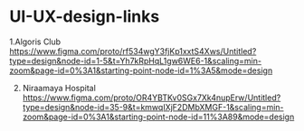 # UI-UX-design-links

1.Algoris Club
https://www.figma.com/proto/rf534wgY3fjKp1xxtS4Xws/Untitled?type=design&node-id=1-5&t=Yh7kRpHqL1gw6WE6-1&scaling=min-zoom&page-id=0%3A1&starting-point-node-id=1%3A5&mode=design

2. Niraamaya Hospital
https://www.figma.com/proto/OR4YBTKv0SGx7Xk4nupErw/Untitled?type=design&node-id=35-9&t=kmwqIXjF2DMbXMGF-1&scaling=min-zoom&page-id=0%3A1&starting-point-node-id=11%3A89&mode=design
